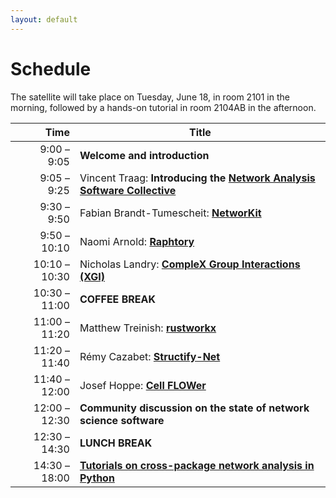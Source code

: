 ```yaml
---
layout: default
---
```


# Schedule

The satellite will take place on Tuesday, June 18, in room 2101 in the morning, followed by a hands-on tutorial in room 2104AB in the afternoon.

| Time  | Title                                                                                                  |
|------:| -------------------------------------------------------------------------------------------------------|
|  9:00 –  9:05 | **Welcome and introduction**                                                                   |
|  9:05 –  9:25 | Vincent Traag:  **Introducing the [Network Analysis Software Collective](https://nascol.net)** |
|  9:30 –  9:50 | Fabian Brandt-Tumescheit: **[NetworKit][1]**                                                   |
|  9:50 – 10:10 | Naomi Arnold: **[Raphtory][2]**                                                                |
| 10:10 – 10:30 | Nicholas Landry: **[CompleX Group Interactions (XGI)][3]**                                     |
| 10:30 – 11:00 | **COFFEE BREAK**                                                                               |
| 11:00 – 11:20 | Matthew Treinish: **[rustworkx][4]**                                                           |
| 11:20 – 11:40 | Rémy Cazabet: **[Structify-Net][5]**                                                           |
| 11:40 – 12:00 | Josef Hoppe: **[Cell FLOWer][6]**                                                              |
| 12:00 – 12:30 | **Community discussion on the state of network science software**                              |
| 12:30 – 14:30 | **LUNCH BREAK**                                                                                |
| 14:30 – 18:00 | **[Tutorials on cross-package network analysis in Python][7]**                                 |

[1]: abstracts/networkit
[2]: abstracts/raphtory
[3]: abstracts/xgi
[4]: abstracts/rustworkx
[5]: abstracts/structify-net
[6]: abstracts/cell-flower
[7]: school
